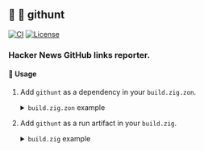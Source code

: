 ## :lizard: :feet: **githunt**

[![CI][ci-shield]][ci-url]
[![License][license-shield]][license-url]

### Hacker News GitHub links reporter.

#### :rocket: Usage

1. Add `githunt` as a dependency in your `build.zig.zon`.

    <details>

    <summary><code>build.zig.zon</code> example</summary>

    ```zig
    .{
        .name = "<name_of_your_package>",
        .version = "<version_of_your_package>",
        .dependencies = .{
            .githunt = .{
                .url = "https://github.com/tensorush/githunt/archive/<git_tag_or_commit_hash>.tar.gz",
                .hash = "<package_hash>",
            },
        },
    }
    ```

    Set `<package_hash>` to `12200000000000000000000000000000000000000000000000000000000000000000`, and Zig will provide the correct found value in an error message.

    </details>

2. Add `githunt` as a run artifact in your `build.zig`.

    <details>

    <summary><code>build.zig</code> example</summary>

    ```zig
    const githunt = b.dependency("githunt", .{});
    const githunt_run = b.addRunArtifact(githunt.artifact("githunt"));
    ```

    </details>

<!-- MARKDOWN LINKS -->

[ci-shield]: https://img.shields.io/github/actions/workflow/status/tensorush/githunt/ci.yaml?branch=main&style=for-the-badge&logo=github&label=CI&labelColor=black
[ci-url]: https://github.com/tensorush/githunt/blob/main/.github/workflows/ci.yaml
[license-shield]: https://img.shields.io/github/license/tensorush/githunt.svg?style=for-the-badge&labelColor=black&kill_cache=1
[license-url]: https://github.com/tensorush/githunt/blob/main/LICENSE.md
